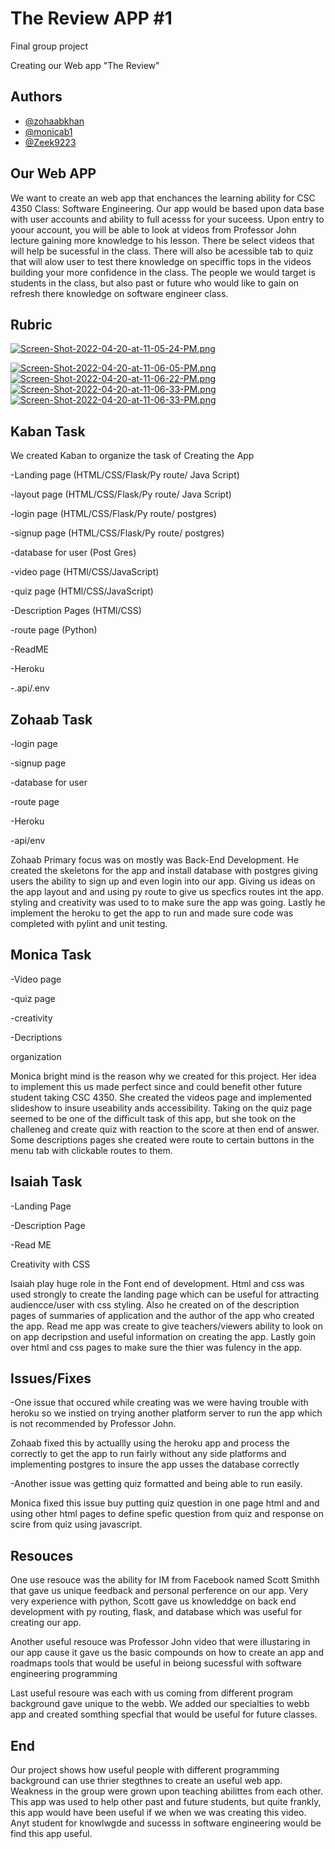 
# The Review APP #1 
Final group project

Creating our Web app "The Review"


## Authors

- [@zohaabkhan](https://github.com/zohaabkhan)
- [@monicab1](https://github.com/monicab1)
- [@Zeek9223](https://github.com/Zeek9223)


## Our Web APP

We want to create an web app that enchances the learning ability for CSC 4350 Class: Software Engineering. Our app would be based upon data base with user accounts and ability to full acesss for your suceess. Upon entry to yoour account, you will be able to look at videos from Professor John lecture gaining more knowledge to his lesson. There be select videos that will help be sucessful in the class. There will also be acessible tab to quiz that will alow user to test there knowledge on speciffic tops in the videos building your more confidence in the class. The people we would target is students in the class, but also past or future who would like to gain on refresh there knowledge on software engineer class.
## Rubric

[![Screen-Shot-2022-04-20-at-11-05-24-PM.png](https://i.postimg.cc/1XhHSzQc/Screen-Shot-2022-04-20-at-11-05-24-PM.png)](https://postimg.cc/BLpDc4tX)

[![Screen-Shot-2022-04-20-at-11-06-05-PM.png](https://i.postimg.cc/mDNccZ9S/Screen-Shot-2022-04-20-at-11-06-05-PM.png)](https://postimg.cc/PpJf9j2L)
[![Screen-Shot-2022-04-20-at-11-06-22-PM.png](https://i.postimg.cc/BvJfSqq3/Screen-Shot-2022-04-20-at-11-06-22-PM.png)](https://postimg.cc/JsY2KCDY)
[![Screen-Shot-2022-04-20-at-11-06-33-PM.png](https://i.postimg.cc/6qkFDKHD/Screen-Shot-2022-04-20-at-11-06-33-PM.png)](https://postimg.cc/JHQTkfCq)
[![Screen-Shot-2022-04-20-at-11-06-33-PM.png](https://i.postimg.cc/6qkFDKHD/Screen-Shot-2022-04-20-at-11-06-33-PM.png)](https://postimg.cc/JHQTkfCq)
## Kaban Task

We created Kaban to organize the task of Creating the App

-Landing page (HTML/CSS/Flask/Py route/ Java Script)

-layout page (HTML/CSS/Flask/Py route/ Java Script)       

-login page (HTML/CSS/Flask/Py route/ postgres)

-signup page (HTML/CSS/Flask/Py route/ postgres)

-database for user (Post Gres)

-video page (HTMl/CSS/JavaScript)

-quiz page (HTMl/CSS/JavaScript)

-Description Pages (HTMl/CSS)

-route page (Python)

-ReadME

-Heroku

-.api/.env


## Zohaab Task

-login page

-signup page

-database for user

-route page 

-Heroku

-api/env

Zohaab Primary focus was on mostly was Back-End Development. He created the skeletons for the app and install database with postgres giving users the ability to sign up and even login into our app. Giving us ideas on the app layout and and using py route to give us specfics routes int the app. styling and creativity was used to to make sure the app was going. Lastly he implement the heroku to get the app to run and made sure code was completed with pylint and unit testing.
## Monica Task

-Video page

-quiz page

-creativity

-Decriptions 

organization

Monica bright mind is the reason why we created for this project. Her idea to implement this us made perfect since and could benefit other future student taking CSC 4350. She created the videos page and implemented slideshow to insure useability ands accessibility. Taking on the quiz page seemed to be one of the difficult task of this app, but she took on the challeneg and create quiz with reaction to the score at then end of answer. Some descriptions pages she created were route to certain buttons in the menu tab with clickable routes to them.
## Isaiah Task

-Landing Page 

-Description Page

-Read ME

Creativity with CSS

Isaiah play huge role in the Font end of development. Html and css was used strongly to create the landing page which can be useful for attracting audiencce/user with css styling. Also he created on of the description pages of summaries of application and the author of the app who created the app. Read me app was create to give teachers/viewers ability to look on on app decripstion and useful information on creating the app. Lastly goin over html and css pages to make sure the thier was fulency in the app.
## Issues/Fixes

-One issue that occured while creating was we were having trouble with heroku so we instied on trying another platform server to run the app which is not recommended by Professor John.

Zohaab fixed this by actuallly using the heroku app and process the correctly to get the app to run fairly without any side platforms and implementing postgres to insure the app usses the database correctly 


-Another issue was getting quiz formatted and being able to run easily.

Monica fixed this issue buy putting quiz question in one page html and and using other html pages to define spefic question from quiz and response on scire from quiz using javascript.
## Resouces

One use resouce was the ability for IM from Facebook named Scott Smithh that gave  us unique feedback and personal perference on our app. Very very experience with python, Scott gave us knowleddge on back end development with py routing, flask, and database which was useful for creating our app.

Another useful resouce was Professor John video that were illustaring in our app cause it gave us the basic compounds on how to create an app and roadmaps tools that would be useful in beiong sucessful with software engineering programming

Last useful resoure was each with us coming from different program background gave unique to the webb. We added our specialties to webb app and created somthing specfial that would be useful for future classes. 
## End

Our project shows how useful people with different programming background can use thrier stegthnes to create an useful web app. Weakness in the group were grown upon teaching abilittes from each other. This app was used to help other past and future students, but quite frankly, this app would have been useful if we when we was creating this video. Anyt student for knowlwgde and sucesss in software engineering would be find this app useful.
